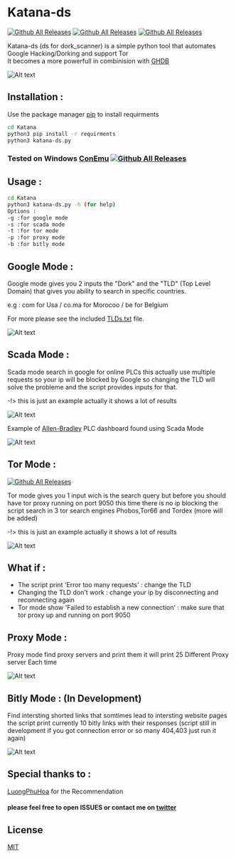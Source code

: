 # Katana-ds 
[![Github All Releases](https://img.shields.io/badge/Katana--ds-Version%201.5-red)]()
[![Github All Releases](https://img.shields.io/badge/support-python%203.x-brightgreen)]()
[![Github All Releases](https://img.shields.io/badge/Supported%20OS-Windows%2FLinux-brightgreen)]()

Katana-ds (ds for dork_scanner) is a simple python tool that automates Google Hacking/Dorking and support Tor  
It becomes a more powerfull in combinision with [GHDB](https://www.exploit-db.com/google-hacking-database)

![Alt text](https://raw.githubusercontent.com/adnane-X-tebbaa/Katana/master/imgs/img1.jpg)

## Installation :
Use the package manager [pip](https://pip.pypa.io/en/stable/) to install requirments
```bash
cd Katana
python3 pip install -r requirments
python3 katana-ds.py 
```
### Tested on Windows [ConEmu](https://conemu.github.io/) [![Github All Releases](https://conemu.github.io/img/logo.png)]() 
## Usage :
```bash
cd Katana
python3 katana-ds.py -h (for help)
Options :
-g :for google mode
-s :for scada mode
-t :for tor mode
-p :for proxy mode
-b :for bitly mode

```
## Google Mode :
Google mode gives you 2 inputs the "Dork" and the "TLD" (Top Level Domain) that gives you ability to search in specific countries.

e.g : com for Usa / co.ma for Morocoo / be for Belgium

For more please see the included [TLDs.txt](https://github.com/adnane-X-tebbaa/Katana/blob/master/TLDs.txt) file.

![Alt text](https://raw.githubusercontent.com/adnane-X-tebbaa/Katana/master/imgs/google-m.PNG)

## Scada Mode :
Scada mode search in google for online PLCs this actually use multiple requests so your ip will be blocked by Google
so changing the TLD will solve the probleme and the script provides inputs for that.

-!> this is just an example actually it shows a lot of results

![Alt text](https://raw.githubusercontent.com/adnane-X-tebbaa/Katana/master/imgs/scada-m.PNG)


Example of [Allen-Bradley](https://ab.rockwellautomation.com/lang-selection.html) PLC dashboard found using Scada Mode

![Alt text](https://github.com/adnane-X-tebbaa/Katana/blob/master/imgs/e.g.PNG)

## Tor Mode :

[![Github All Releases](http://icons.iconarchive.com/icons/blackvariant/button-ui-requests-8/256/Tor-icon.png)]()

Tor mode gives you 1 input wich is the search query but before you should have tor proxy running on port 9050 
this time there is no ip blocking the script search in 3 tor search engines Phobos,Tor66 and Tordex (more will be added) 

-!> this is just an example actually it shows a lot of results

![Alt text](https://github.com/adnane-X-tebbaa/Katana/blob/master/imgs/tor.PNG)

## What if :
- The script print 'Error too many requests'           : change the TLD
- Changing the TLD don't work                          : change your ip by disconnecting and reconnecting again
- Tor mode show 'Failed to establish a new connection' : make sure that tor proxy up and running on port 9050

## Proxy Mode :
Proxy mode find proxy servers and print them it will print 25 Different Proxy server Each time 

![Alt text](https://github.com/adnane-X-tebbaa/Katana/blob/master/imgs/proxy_mode.PNG)

## Bitly Mode : (In Development)
Find intersting shorted links that somtimes lead to intersting website pages 
the script print currently 10 bitly links with their responses
(script still in development if you got connection error or so many 404,403 just run it again)

![Alt text](https://github.com/adnane-X-tebbaa/Katana/blob/master/imgs/bitly_mode.PNG)

## Special thanks to :
[LuongPhuHoa](https://github.com/adnane-X-tebbaa/Katana/issues/1) for the Recommendation

#### please feel free to open ISSUES or contact me on [twitter](https://twitter.com/TebbaaX)

## License
[MIT](https://github.com/adnane-X-tebbaa/Katana/blob/master/LICENSE.txt)
